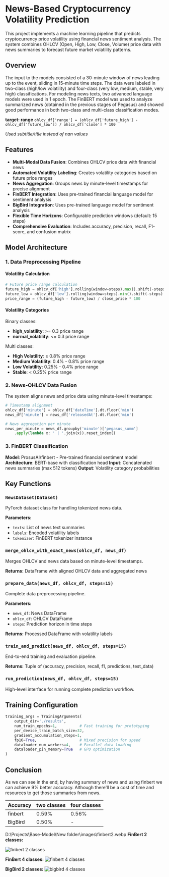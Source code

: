 # News-Based Cryptocurrency Volatility Prediction

This project implements a machine learning pipeline that predicts cryptocurrency price volatility using financial news sentiment analysis. The system combines OHLCV (Open, High, Low, Close, Volume) price data with news summaries to forecast future market volatility patterns.

## Overview

The input to the models consisted of a 30-minute window of news leading up to the event, sliding in 15-minute time steps. The data were labeled in two-class (high/low volatility) and four-class (very low, medium, stable, very high) classifications.
For modeling news texts, two advanced language models were used in 1 epoch. The FinBERT model was used to analyze summarized news (obtained in the previous stages of Pegasus) and showed good performance in both two-class and multi-class classification modes.

**target: range** 
`ohlcv_df['range'] = (ohlcv_df['future_high'] - ohlcv_df['future_low']) / ohlcv_df['close'] * 100`

*Used subtitle/title instead of nan values*

## Features

- **Multi-Modal Data Fusion**: Combines OHLCV price data with financial news
- **Automated Volatility Labeling**: Creates volatility categories based on future price ranges
- **News Aggregation**: Groups news by minute-level timestamps for precise alignment
- **FinBERT Integration**: Uses pre-trained financial language model for sentiment analysis
- **BigBird Integration**: Uses pre-trained language model for sentiment analysis
- **Flexible Time Horizons**: Configurable prediction windows (default: 15 steps)
- **Comprehensive Evaluation**: Includes accuracy, precision, recall, F1-score, and confusion matrix


## Model Architecture

### 1. Data Preprocessing Pipeline

#### Volatility Calculation
```python
# Future price range calculation
future_high = ohlcv_df['high'].rolling(window=steps).max().shift(-steps)
future_low = ohlcv_df['low'].rolling(window=steps).min().shift(-steps)
price_range = (future_high - future_low) / close_price * 100
```

#### Volatility Categories

Binary classes:
- **high_volatility**: >= 0.3 price range
- **normal_volatility**: <= 0.3 price range

Multi classes:
- **High Volatility**: ≥ 0.8% price range
- **Medium Volatility**: 0.4% - 0.8% price range  
- **Low Volatility**: 0.25% - 0.4% price range
- **Stable**: < 0.25% price range


### 2. News-OHLCV Data Fusion

The system aligns news and price data using minute-level timestamps:

```python
# Timestamp alignment
ohlcv_df['minute'] = ohlcv_df['dateTime'].dt.floor('min')
news_df['minute'] = news_df['releasedAt'].dt.floor('min')

# News aggregation per minute
news_per_minute = news_df.groupby('minute')['pegasus_summ']
    .apply(lambda x: ' | '.join(x)).reset_index()
```

### 3. FinBERT Classification

**Model**: ProsusAI/finbert - Pre-trained financial sentiment model
**Architecture**: BERT-base with classification head
**Input**: Concatenated news summaries (max 512 tokens)
**Output**: Volatility category probabilities

## Key Functions

### `NewsDataset(Dataset)`
PyTorch dataset class for handling tokenized news data.

**Parameters:**
- `texts`: List of news text summaries
- `labels`: Encoded volatility labels
- `tokenizer`: FinBERT tokenizer instance

### `merge_ohlcv_with_exact_news(ohlcv_df, news_df)`
Merges OHLCV and news data based on minute-level timestamps.

**Returns:** DataFrame with aligned OHLCV data and aggregated news

### `prepare_data(news_df, ohlcv_df, steps=15)`
Complete data preprocessing pipeline.

**Parameters:**
- `news_df`: News DataFrame
- `ohlcv_df`: OHLCV DataFrame  
- `steps`: Prediction horizon in time steps

**Returns:** Processed DataFrame with volatility labels

### `train_and_predict(news_df, ohlcv_df, steps=15)`
End-to-end training and evaluation pipeline.

**Returns:** Tuple of (accuracy, precision, recall, f1, predictions, test_data)

### `run_prediction(news_df, ohlcv_df, steps=15)`
High-level interface for running complete prediction workflow.

## Training Configuration

```python
training_args = TrainingArguments(
    output_dir='./results',
    num_train_epochs=1,          # Fast training for prototyping
    per_device_train_batch_size=32,
    gradient_accumulation_steps=1,
    fp16=True,                   # Mixed precision for speed
    dataloader_num_workers=4,    # Parallel data loading
    dataloader_pin_memory=True   # GPU optimization
)
```

## Conclusion

As we can see in the end, by having summary of news and using finbert we can achieve 9% better accuracy.
Although there'll be a cost of time and resources to get those summaries from news.

| Accuracy | two classes | four classes |
| :------- | :---------- | :----------- |
| finbert  | 0.59%       | 0.56%        |
| BigBird  | 0.50%       | -            |

D:\Projects\Base-Model\New folder\images\finbert2.webp
**FinBert 2 classes:**

![finbert 2 classes](./images/finbert2.webp)

**FinBert 4 classes:**
![finbert 4 classes](./images/finbert4_2.webp)

**BigBird 2 classes:**
![bigbird 4 classes](./images/bigbird2.webp)
